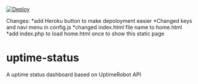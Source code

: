 [![Deploy](https://www.herokucdn.com/deploy/button.svg)](https://dashboard.heroku.com/new?template=https://github.com/51sec/uptime-status/master)

Changes:
*add Heroku button to make depoloyment easier
*Changed keys and navi menu in config.js
*changed index.html file name to home.html
*add index.php to load home.html once to show this static page



# uptime-status
 A uptime status dashboard based on UptimeRobot API
